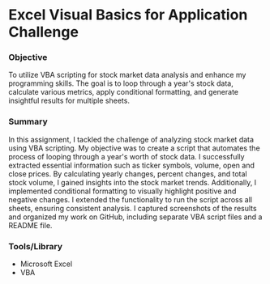 # Excel Visual Basics for Application Challenge

### Objective
To utilize VBA scripting for stock market data analysis and enhance my programming skills. The goal is to loop through a year's stock data, calculate various metrics, apply conditional formatting, and generate insightful results for multiple sheets.

### Summary
In this assignment, I tackled the challenge of analyzing stock market data using VBA scripting. My objective was to create a script that automates the process of looping through a year's worth of stock data. I successfully extracted essential information such as ticker symbols, volume, open and close prices. By calculating yearly changes, percent changes, and total stock volume, I gained insights into the stock market trends. Additionally, I implemented conditional formatting to visually highlight positive and negative changes. I extended the functionality to run the script across all sheets, ensuring consistent analysis. I captured screenshots of the results and organized my work on GitHub, including separate VBA script files and a README file.

### Tools/Library
- Microsoft Excel
- VBA
